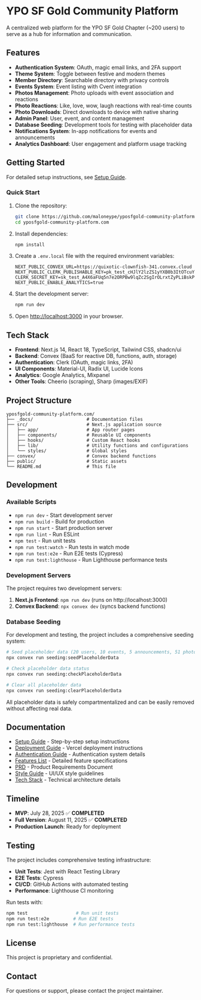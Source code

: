 # YPO SF Gold Community Platform

A centralized web platform for the YPO SF Gold Chapter (~200 users) to serve as a hub for information and communication.

## Features

- **Authentication System**: OAuth, magic email links, and 2FA support
- **Theme System**: Toggle between festive and modern themes
- **Member Directory**: Searchable directory with privacy controls
- **Events System**: Event listing with Cvent integration
- **Photos Management**: Photo uploads with event association and reactions
- **Photo Reactions**: Like, love, wow, laugh reactions with real-time counts
- **Photo Downloads**: Direct downloads to device with native sharing
- **Admin Panel**: User, event, and content management
- **Database Seeding**: Development tools for testing with placeholder data
- **Notifications System**: In-app notifications for events and announcements
- **Analytics Dashboard**: User engagement and platform usage tracking

## Getting Started

For detailed setup instructions, see [Setup Guide](./_docs/SETUP_GUIDE.md).

### Quick Start

1. Clone the repository:
   ```bash
   git clone https://github.com/maloneype/yposfgold-community-platform.git
   cd yposfgold-community-platform.com
   ```

2. Install dependencies:
   ```bash
   npm install
   ```

3. Create a `.env.local` file with the required environment variables:
   ```
   NEXT_PUBLIC_CONVEX_URL=https://quixotic-clownfish-341.convex.cloud
   NEXT_PUBLIC_CLERK_PUBLISHABLE_KEY=pk_test_cHJlY2lzZS1yYXB0b3ItOTcuY2xlcmsuYWNjb3VudHMuZGV2JA
   CLERK_SECRET_KEY=sk_test_A4X6aFUq5n7e2ORPBw9lqZc2SgIrOLrxtZyPLiBskP
   NEXT_PUBLIC_ENABLE_ANALYTICS=true
   ```

4. Start the development server:
   ```bash
   npm run dev
   ```

5. Open [http://localhost:3000](http://localhost:3000) in your browser.

## Tech Stack

- **Frontend**: Next.js 14, React 18, TypeScript, Tailwind CSS, shadcn/ui
- **Backend**: Convex (BaaS for reactive DB, functions, auth, storage)
- **Authentication**: Clerk (OAuth, magic links, 2FA)
- **UI Components**: Material-UI, Radix UI, Lucide Icons
- **Analytics**: Google Analytics, Mixpanel
- **Other Tools**: Cheerio (scraping), Sharp (images/EXIF)

## Project Structure

```
yposfgold-community-platform.com/
├── _docs/                    # Documentation files
├── src/                      # Next.js application source
│   ├── app/                  # App router pages
│   ├── components/           # Reusable UI components
│   ├── hooks/                # Custom React hooks
│   ├── lib/                  # Utility functions and configurations
│   └── styles/               # Global styles
├── convex/                   # Convex backend functions
├── public/                   # Static assets
└── README.md                 # This file
```

## Development

### Available Scripts

- `npm run dev` - Start development server
- `npm run build` - Build for production
- `npm run start` - Start production server
- `npm run lint` - Run ESLint
- `npm test` - Run unit tests
- `npm run test:watch` - Run tests in watch mode
- `npm run test:e2e` - Run E2E tests (Cypress)
- `npm run test:lighthouse` - Run Lighthouse performance tests

### Development Servers

The project requires two development servers:

1. **Next.js Frontend**: `npm run dev` (runs on http://localhost:3000)
2. **Convex Backend**: `npx convex dev` (syncs backend functions)

### Database Seeding

For development and testing, the project includes a comprehensive seeding system:

```bash
# Seed placeholder data (20 users, 10 events, 5 announcements, 51 photos)
npx convex run seeding:seedPlaceholderData

# Check placeholder data status
npx convex run seeding:checkPlaceholderData

# Clear all placeholder data
npx convex run seeding:clearPlaceholderData
```

All placeholder data is safely compartmentalized and can be easily removed without affecting real data.

## Documentation

- [Setup Guide](./_docs/SETUP_GUIDE.md) - Step-by-step setup instructions
- [Deployment Guide](./_docs/VERCEL_DEPLOYMENT.md) - Vercel deployment instructions
- [Authentication Guide](./_docs/README_AUTH.md) - Authentication system details
- [Features List](./_docs/Features_List.md) - Detailed feature specifications
- [PRD](./_docs/PRD.md) - Product Requirements Document
- [Style Guide](./_docs/Style_Guide.md) - UI/UX style guidelines
- [Tech Stack](./_docs/Tech_Stack.md) - Technical architecture details

## Timeline

- **MVP**: July 28, 2025 ✅ **COMPLETED**
- **Full Version**: August 11, 2025 ✅ **COMPLETED**
- **Production Launch**: Ready for deployment

## Testing

The project includes comprehensive testing infrastructure:

- **Unit Tests**: Jest with React Testing Library
- **E2E Tests**: Cypress
- **CI/CD**: GitHub Actions with automated testing
- **Performance**: Lighthouse CI monitoring

Run tests with:
```bash
npm test                  # Run unit tests
npm run test:e2e         # Run E2E tests
npm run test:lighthouse  # Run performance tests
```

## License

This project is proprietary and confidential.

## Contact

For questions or support, please contact the project maintainer. 